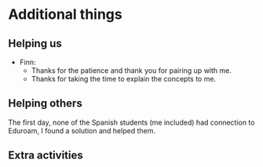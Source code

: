 # Additional things

## Helping us
- Finn:
    - Thanks for the patience and thank you for pairing up with me.
    - Thanks for taking the time to explain the concepts to me.



## Helping others
The first day, none of the Spanish students (me included) had connection to Eduroam, I found a solution and helped them.

## Extra activities

